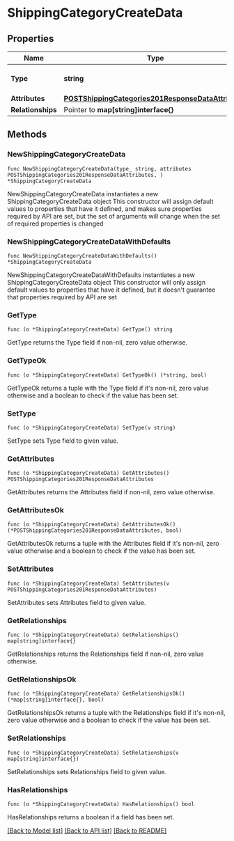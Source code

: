 # ShippingCategoryCreateData

## Properties

Name | Type | Description | Notes
------------ | ------------- | ------------- | -------------
**Type** | **string** | The resource&#39;s type | 
**Attributes** | [**POSTShippingCategories201ResponseDataAttributes**](POSTShippingCategories201ResponseDataAttributes.md) |  | 
**Relationships** | Pointer to **map[string]interface{}** |  | [optional] 

## Methods

### NewShippingCategoryCreateData

`func NewShippingCategoryCreateData(type_ string, attributes POSTShippingCategories201ResponseDataAttributes, ) *ShippingCategoryCreateData`

NewShippingCategoryCreateData instantiates a new ShippingCategoryCreateData object
This constructor will assign default values to properties that have it defined,
and makes sure properties required by API are set, but the set of arguments
will change when the set of required properties is changed

### NewShippingCategoryCreateDataWithDefaults

`func NewShippingCategoryCreateDataWithDefaults() *ShippingCategoryCreateData`

NewShippingCategoryCreateDataWithDefaults instantiates a new ShippingCategoryCreateData object
This constructor will only assign default values to properties that have it defined,
but it doesn't guarantee that properties required by API are set

### GetType

`func (o *ShippingCategoryCreateData) GetType() string`

GetType returns the Type field if non-nil, zero value otherwise.

### GetTypeOk

`func (o *ShippingCategoryCreateData) GetTypeOk() (*string, bool)`

GetTypeOk returns a tuple with the Type field if it's non-nil, zero value otherwise
and a boolean to check if the value has been set.

### SetType

`func (o *ShippingCategoryCreateData) SetType(v string)`

SetType sets Type field to given value.


### GetAttributes

`func (o *ShippingCategoryCreateData) GetAttributes() POSTShippingCategories201ResponseDataAttributes`

GetAttributes returns the Attributes field if non-nil, zero value otherwise.

### GetAttributesOk

`func (o *ShippingCategoryCreateData) GetAttributesOk() (*POSTShippingCategories201ResponseDataAttributes, bool)`

GetAttributesOk returns a tuple with the Attributes field if it's non-nil, zero value otherwise
and a boolean to check if the value has been set.

### SetAttributes

`func (o *ShippingCategoryCreateData) SetAttributes(v POSTShippingCategories201ResponseDataAttributes)`

SetAttributes sets Attributes field to given value.


### GetRelationships

`func (o *ShippingCategoryCreateData) GetRelationships() map[string]interface{}`

GetRelationships returns the Relationships field if non-nil, zero value otherwise.

### GetRelationshipsOk

`func (o *ShippingCategoryCreateData) GetRelationshipsOk() (*map[string]interface{}, bool)`

GetRelationshipsOk returns a tuple with the Relationships field if it's non-nil, zero value otherwise
and a boolean to check if the value has been set.

### SetRelationships

`func (o *ShippingCategoryCreateData) SetRelationships(v map[string]interface{})`

SetRelationships sets Relationships field to given value.

### HasRelationships

`func (o *ShippingCategoryCreateData) HasRelationships() bool`

HasRelationships returns a boolean if a field has been set.


[[Back to Model list]](../README.md#documentation-for-models) [[Back to API list]](../README.md#documentation-for-api-endpoints) [[Back to README]](../README.md)


